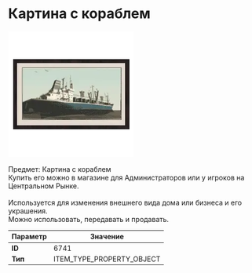 # Картина с кораблем

![Item Image](../img/6741.webp?raw=true)

Предмет: Картина с кораблем<br>Купить его можно в магазине для Администраторов или у игроков на Центральном Рынке.<br><br>Используется для изменения внешнего вида дома или бизнеса и его украшения.<br>Можно использовать, передавать и продавать.


| Параметр | Значение |
|----------|----------|
| **ID** | 6741 |
| **Тип** | ITEM_TYPE_PROPERTY_OBJECT |

